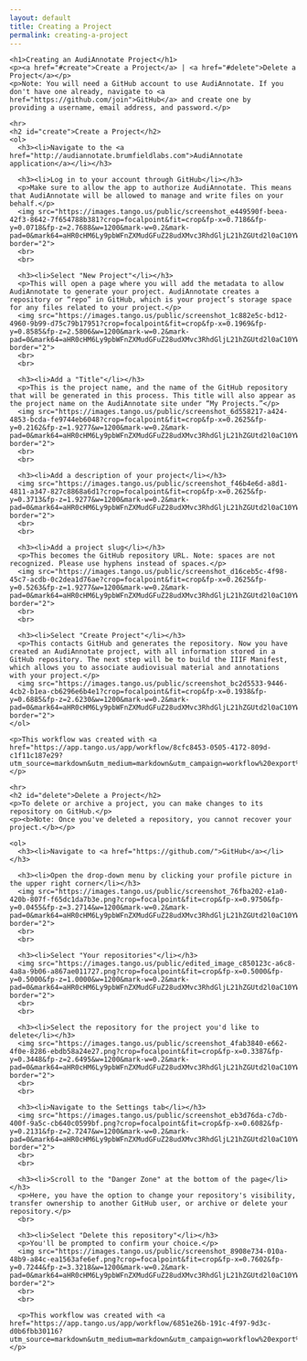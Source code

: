 ```yaml
---
layout: default
title: Creating a Project
permalink: creating-a-project
---
```

<!-- Add an essay or interpretive material below this line,
using HTML or markdown.  Do not modify this file above this line -->

<html>
  <body>
    
    <h1>Creating an AudiAnnotate Project</h1>
    <p><a href="#create">Create a Project</a> | <a href="#delete">Delete a Project</a></p>
    <p>Note: You will need a GitHub account to use AudiAnnotate. If you don't have one already, navigate to <a href="https://github.com/join">GitHub</a> and create one by providing a username, email address, and password.</p>

    <hr>
    <h2 id="create">Create a Project</h2>
    <ol>
      <h3><li>Navigate to the <a href="http://audiannotate.brumfieldlabs.com">AudiAnnotate application</a></li></h3>
      
      <h3><li>Log in to your account through GitHub</li></h3>
      <p>Make sure to allow the app to authorize AudiAnnotate. This means that AudiAnnotate will be allowed to manage and write files on your behalf.</p>
      <img src="https://images.tango.us/public/screenshot_e449590f-beea-42f3-8642-7f654788b381?crop=focalpoint&fit=crop&fp-x=0.7186&fp-y=0.0718&fp-z=2.7688&w=1200&mark-w=0.2&mark-pad=0&mark64=aHR0cHM6Ly9pbWFnZXMudGFuZ28udXMvc3RhdGljL21hZGUtd2l0aC10YW5nby13YXRlcm1hcmsucG5n&ar=2880%3A1406" border="2">
      <br>
      <br>
      
      <h3><li>Select "New Project"</li></h3>
      <p>This will open a page where you will add the metadata to allow AudiAnnotate to generate your project. AudiAnnotate creates a repository or “repo” in GitHub, which is your project’s storage space for any files related to your project.</p>
      <img src="https://images.tango.us/public/screenshot_1c882e5c-bd12-4960-9b99-d75c79b17951?crop=focalpoint&fit=crop&fp-x=0.1969&fp-y=0.8585&fp-z=2.5806&w=1200&mark-w=0.2&mark-pad=0&mark64=aHR0cHM6Ly9pbWFnZXMudGFuZ28udXMvc3RhdGljL21hZGUtd2l0aC10YW5nby13YXRlcm1hcmsucG5n&ar=2880%3A1406" border="2">
      <br>
      <br>
      
      <h3><li>Add a "Title"</li></h3>
      <p>This is the project name, and the name of the GitHub repository that will be generated in this process. This title will also appear as the project name on the AudiAnnotate site under “My Projects.”</p>
      <img src="https://images.tango.us/public/screenshot_6d558217-a424-4853-bcda-fe9744eb6048?crop=focalpoint&fit=crop&fp-x=0.2625&fp-y=0.2162&fp-z=1.9277&w=1200&mark-w=0.2&mark-pad=0&mark64=aHR0cHM6Ly9pbWFnZXMudGFuZ28udXMvc3RhdGljL21hZGUtd2l0aC10YW5nby13YXRlcm1hcmsucG5n&ar=2880%3A1406" border="2">
      <br>
      <br>
      
      <h3><li>Add a description of your project</li></h3>
      <img src="https://images.tango.us/public/screenshot_f46b4e6d-a8d1-4811-a347-827c8868a6d1?crop=focalpoint&fit=crop&fp-x=0.2625&fp-y=0.3713&fp-z=1.9277&w=1200&mark-w=0.2&mark-pad=0&mark64=aHR0cHM6Ly9pbWFnZXMudGFuZ28udXMvc3RhdGljL21hZGUtd2l0aC10YW5nby13YXRlcm1hcmsucG5n&ar=2880%3A1406" border="2">
      <br>
      <br>
      
      <h3><li>Add a project slug</li></h3>
      <p>This becomes the GitHub repository URL. Note: spaces are not recognized. Please use hyphens instead of spaces.</p>
      <img src="https://images.tango.us/public/screenshot_d16ceb5c-4f98-45c7-acdb-0c2dea1d76ae?crop=focalpoint&fit=crop&fp-x=0.2625&fp-y=0.5263&fp-z=1.9277&w=1200&mark-w=0.2&mark-pad=0&mark64=aHR0cHM6Ly9pbWFnZXMudGFuZ28udXMvc3RhdGljL21hZGUtd2l0aC10YW5nby13YXRlcm1hcmsucG5n&ar=2880%3A1406" border="2">
      <br>
      <br>
      
      <h3><li>Select "Create Project"</li></h3>
      <p>This contacts GitHub and generates the repository. Now you have created an AudiAnnotate project, with all information stored in a GitHub repository. The next step will be to build the IIIF Manifest, which allows you to associate audiovisual material and annotations with your project.</p>
      <img src="https://images.tango.us/public/screenshot_bc2d5533-9446-4cb2-b1ea-cb6296e6b4e1?crop=focalpoint&fit=crop&fp-x=0.1938&fp-y=0.6885&fp-z=2.6230&w=1200&mark-w=0.2&mark-pad=0&mark64=aHR0cHM6Ly9pbWFnZXMudGFuZ28udXMvc3RhdGljL21hZGUtd2l0aC10YW5nby13YXRlcm1hcmsucG5n&ar=2880%3A1406" border="2">
    </ol>
    
    <p>This workflow was created with <a href="https://app.tango.us/app/workflow/8cfc8453-0505-4172-809d-c1f11c187e29?utm_source=markdown&utm_medium=markdown&utm_campaign=workflow%20export%20links">Tango</a></p>
    
    <hr>
    <h2 id="delete">Delete a Project</h2>
    <p>To delete or archive a project, you can make changes to its repository on GitHub.</p>
    <p><b>Note: Once you've deleted a repository, you cannot recover your project.</b></p>
    
    <ol>
      <h3><li>Navigate to <a href="https://github.com/">GitHub</a></li></h3>
      
      <h3><li>Open the drop-down menu by clicking your profile picture in the upper right corner</li></h3>
      <img src="https://images.tango.us/public/screenshot_76fba202-e1a0-420b-807f-f65dc1da7b3e.png?crop=focalpoint&fit=crop&fp-x=0.9750&fp-y=0.0455&fp-z=3.2714&w=1200&mark-w=0.2&mark-pad=0&mark64=aHR0cHM6Ly9pbWFnZXMudGFuZ28udXMvc3RhdGljL21hZGUtd2l0aC10YW5nby13YXRlcm1hcmsucG5n&ar=2880%3A1408" border="2">
      <br>
      <br>
      
      <h3><li>Select "Your repositories"</li></h3>
      <img src="https://images.tango.us/public/edited_image_c850123c-a6c8-4a8a-9b06-a867ae011727.png?crop=focalpoint&fit=crop&fp-x=0.5000&fp-y=0.5000&fp-z=1.0000&w=1200&mark-w=0.2&mark-pad=0&mark64=aHR0cHM6Ly9pbWFnZXMudGFuZ28udXMvc3RhdGljL21hZGUtd2l0aC10YW5nby13YXRlcm1hcmsucG5n&ar=580%3A327" border="2">
      <br>
      <br>

      <h3><li>Select the repository for the project you'd like to delete</li></h3>
      <img src="https://images.tango.us/public/screenshot_4fab3840-e662-4f0e-8286-ebdb58a24e27.png?crop=focalpoint&fit=crop&fp-x=0.3387&fp-y=0.3448&fp-z=2.6495&w=1200&mark-w=0.2&mark-pad=0&mark64=aHR0cHM6Ly9pbWFnZXMudGFuZ28udXMvc3RhdGljL21hZGUtd2l0aC10YW5nby13YXRlcm1hcmsucG5n&ar=2880%3A1408" border="2">
      <br>
      <br>

      <h3><li>Navigate to the Settings tab</li></h3>
      <img src="https://images.tango.us/public/screenshot_eb3d76da-c7db-400f-9a5c-cb640c0599bf.png?crop=focalpoint&fit=crop&fp-x=0.6082&fp-y=0.2131&fp-z=2.7247&w=1200&mark-w=0.2&mark-pad=0&mark64=aHR0cHM6Ly9pbWFnZXMudGFuZ28udXMvc3RhdGljL21hZGUtd2l0aC10YW5nby13YXRlcm1hcmsucG5n&ar=2880%3A1408" border="2">
      <br>
      <br>
      
      <h3><li>Scroll to the "Danger Zone" at the bottom of the page</li></h3>
      <p>Here, you have the option to change your repository's visibility, transfer ownership to another GitHub user, or archive or delete your repository.</p>
      <br>

      <h3><li>Select "Delete this repository"</li></h3>
      <p>You'll be prompted to confirm your choice.</p>
      <img src="https://images.tango.us/public/screenshot_8908e734-010a-48b9-a84c-ea1563afe6ef.png?crop=focalpoint&fit=crop&fp-x=0.7602&fp-y=0.7244&fp-z=3.3218&w=1200&mark-w=0.2&mark-pad=0&mark64=aHR0cHM6Ly9pbWFnZXMudGFuZ28udXMvc3RhdGljL21hZGUtd2l0aC10YW5nby13YXRlcm1hcmsucG5n&ar=2880%3A1408" border="2">
      <br>
      <br>
      
      <p>This workflow was created with <a href="https://app.tango.us/app/workflow/6851e26b-191c-4f97-9d3c-d0b6fbb30116?utm_source=markdown&utm_medium=markdown&utm_campaign=workflow%20export%20links">Tango</a></p>
